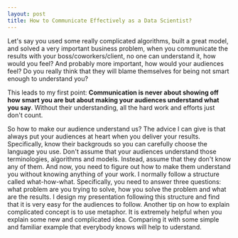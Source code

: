 ```yaml
---
layout: post
title: How to Communicate Effectively as a Data Scientist?  
---
```

Let's say you used some really complicated algorithms, built a great model, and solved a very important business problem, when you communicate the results with your boss/coworkers/client, no one can understand it, how would you feel? And probably more important, how would your audiences feel? Do you really think that they will blame themselves for being not smart enough to understand you?

This leads to my first point: **Communication is never about showing off how smart you are but about making your audiences understand what you say**. Without their understanding, all the hard work and efforts just don't count. 

So how to make our audience understand us? The advice I can give is that always put your audiences at heart when you deliver your results. Specifically, know their backgrouds so you can carefully choose the language you use. Don't assume that your audiences understand those terminologies, algorithms and models. Instead, assume that they don't know any of them. And now, you need to figure out how to make them understand you without knowing anything of your work. I normally follow a structure called what-how-what. Specifically, you need to answer three questions: what problem are you trying to solve, how you solve the problem and what are the results. I design my presentation following this structure and find that it is very easy for the audiences to follow. Another tip on how to explain complicated concept is to use metaphor. It is extremely helpful when you explain some new and complicated idea. Comparing it with some simple and familiar example that everybody knows will help to uderstand. 


